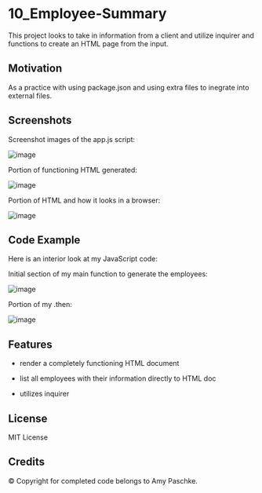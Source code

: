 # 10_Employee-Summary

This project looks to take in information from a client and utilize inquirer and functions to create an HTML page from the input.

## Motivation

As a practice with using package.json and using extra files to inegrate into external files.

## Screenshots

Screenshot images of the app.js script:

![image](https://user-images.githubusercontent.com/70075341/101697784-0dde7c00-3a3e-11eb-92ba-b86f343ee143.JPG)

Portion of functioning HTML generated:

![image](https://user-images.githubusercontent.com/70075341/101698501-2ef39c80-3a3f-11eb-939b-d47e5bea8da2.JPG)

Portion of HTML and how it looks in a browser:

![image](https://user-images.githubusercontent.com/70075341/101845548-916a9c80-3b14-11eb-939b-89cfca8d8815.JPG)

## Code Example

Here is an interior look at my JavaScript code:

Initial section of my main function to generate the employees:

![image](https://user-images.githubusercontent.com/70075341/101697352-4c276b80-3a3d-11eb-8a90-32b44863686b.JPG)

Portion of my .then:

![image](https://user-images.githubusercontent.com/70075341/101697351-4c276b80-3a3d-11eb-8aa9-41e9f6260c55.JPG)

## Features

- render a completely functioning HTML document

- list all employees with their information directly to HTML doc

- utilizes inquirer

## License

MIT License

## Credits

&copy; Copyright for completed code belongs to Amy Paschke.
